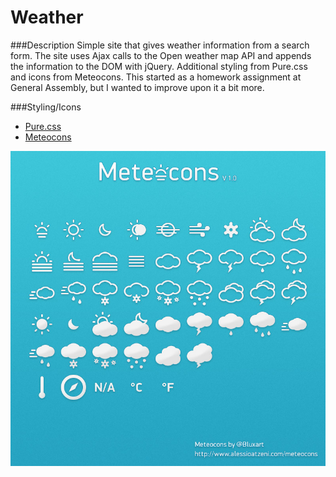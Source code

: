 # Weather

###Description
Simple site that gives weather information from a search form.  The site uses Ajax calls to the Open weather map API and appends the information to the DOM with jQuery.  Additional styling from Pure.css and icons from Meteocons.  This started as a homework assignment at General Assembly, but I wanted to improve upon it a bit more.

###Styling/Icons
- [Pure.css](http://www.purecss.io)
- [Meteocons](http://www.alessioatzeni.com/meteocons/)

![](img/meteocons-preview.jpg)